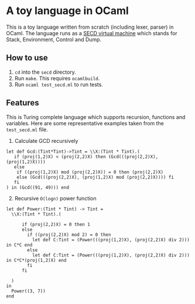 # A toy language in OCaml

This is a toy language written from scratch (including lexer, parser) in OCaml. The language runs as a [SECD virtual machine](https://en.wikipedia.org/wiki/SECD_machine) which stands for Stack, Environment, Control and Dump. 

## How to use

1. `cd` into the `secd` directory. 
2. Run `make`. This requires `ocamlbuild`. 
3. Run `ocaml test_secd.ml` to run tests. 

## Features

This is Turing complete language which supports recursion, functions and variables. Here are some representative examples taken from the `test_secd.ml` file.

1. Calculate GCD recursively

```
let def Gcd:(Tint*Tint)->Tint = \\X:(Tint * Tint).(
   if (proj(1,2)X) < (proj(2,2)X) then (Gcd(((proj(2,2)X), (proj(1,2)X))))
   else
    if ((proj(1,2)X) mod (proj(2,2)X)) = 0 then (proj(2,2)X)
    else (Gcd(((proj(2,2)X), (proj(1,2)X) mod (proj(2,2)X)))) fi
   fi
) in (Gcd((91, 49))) end
```

2. Recursive `O(logn)` power function

```
let def Power:(Tint * Tint) -> Tint =
  \\X:(Tint * Tint).(

      if (proj(2,2)X) = 0 then 1
      else
        if ((proj(2,2)X) mod 2) = 0 then
          let def C:Tint = (Power(((proj(1,2)X), (proj(2,2)X) div 2))) in C*C end
        else
          let def C:Tint = (Power(((proj(1,2)X), (proj(2,2)X) div 2))) in C*C*(proj(1,2)X) end
        fi
      fi

  )
in
  Power((3, 7))
end
```
